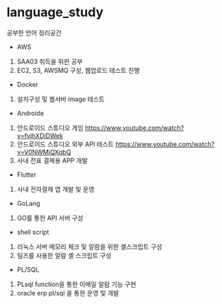 # language_study
공부한 언어 정리공간
- AWS
1. SAA03 취득을 위한 공부
2. EC2, S3, AWSMQ 구성, 웹업로드 테스트 진행

- Docker
1. 설치구성 및 웹서버 image 테스트 

- Androide
1. 안드로이드 스튜디오 게임 https://www.youtube.com/watch?v=fvjhXDjDWek
2. 안드로이드 스튜디오 외부 API 테스트 https://www.youtube.com/watch?v=V0NWMiQXqbQ
3. 사내 전표 결제용 APP 개발
     
- Flutter
1. 사내 전자결제 앱 개발 및 운영
    
- GoLang
1. GO를 통한 API 서버 구성
     
- shell script
1. 리눅스 서버 메모리 체크 및 알람을 위한 셸스크립트 구성
2. 팀즈를 사용한 알람 셸 스크립트 구성

- PL/SQL
1. PLsql function을 통한 이메일 알람 기능 구현
2. oracle erp pl/sql 을 통한 운영 및 개발
  
